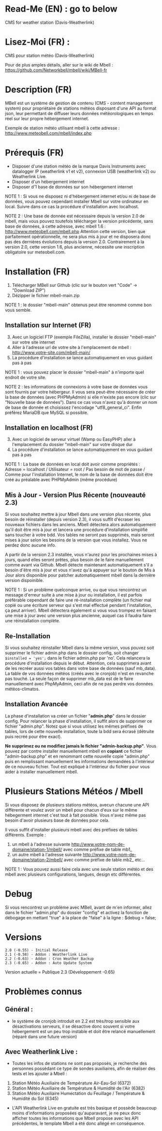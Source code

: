 # Read-Me (EN) : go to below
CMS for weather station (Davis-Weatherlink)
# Lisez-Moi (FR) :
CMS pour station météo (Davis-Weatherlink)

Pour de plus amples détails, aller sur le wiki de Mbell : https://github.com/Networkbell/mbell/wiki/MBell-fr


# Description (FR)

MBell est un système de gestion de contenu (CMS - content management system) pour propriétaire de stations météos disposant d'une API au format json, leur permettant de diffuser leurs données météorologiques en temps réel sur leur propre hébergement internet.

Exemple de station météo utilisant mbell à cette adresse : http://www.meteobell.com/mbell/index.php


# Prérequis (FR)

- Disposer d'une station météo de la marque Davis Instruments avec datalogger IP (weatherlink v1 et v2), connexion USB (weatherlink v2) ou Weatherlink Live.
- Disposer d'un hébergement internet
- Disposer d'1 base de données sur son hébergement internet

NOTE 1 : Si vous ne disposez ni d'hébergement internet et/ou ni de base de données, vous pouvez cependant installer Mbell sur votre ordinateur en local. Suivre dans ce cas la procédure d'installation avec localhost.

NOTE 2 : Une base de donnée est nécessaire depuis la version 2.0 de mbell, mais vous pouvez toutefois télécharger la version précédente, sans base de données, à cette adresse, avec mbell 1.6 : http://www.meteobell.com/mbell.php Attention cette version, bien que parfaitement opérationnelle, ne sera plus mis à jour et ne disposera donc pas des dernières évolutions depuis la version 2.0. Contrairement à la version 2.0, cette version 1.6, plus ancienne, nécessite une inscription obligatoire sur meteobell.com.


# Installation (FR)

1. Télécharger MBell sur Github (clic sur le bouton vert "Code" -> "Download ZIP")
2. Dézipper le fichier mbell-main.zip

NOTE 1 : le dossier "mbell-main" obtenus peut être renommé comme bon vous semble.

## Installation sur Internet (FR)

3. Avec un logiciel FTP (exemple FileZilla), installer le dossier "mbell-main" sur votre site internet
4. Aller à l'adresse url de votre site à l'emplacement de mbell : http://www.votre-site.com/mbell-main/
5. La procédure d'installation se lance automatiquement en vous guidant pas à pas

NOTE 1 : vous pouvez placer le dossier "mbell-main" à n'importe quel endroit de votre site.

NOTE 2 : les informations de connexions à votre base de données vous sont fournis par votre hébergeur. Il vous sera peut-être nécessaire de créer la base de données (avec PHPMyAdmin) si elle n'existe pas encore (clic sur "Nouvelle base de données"). Dans ce cas vous n'avez qu'à donner un nom de base de donnée et choisissez l'encodage "utf8_general_ci". Enfin préférez MariaDB que MySQL si possible.

## Installation en localhost (FR)

3. Avec un logiciel de serveur virtuel (Wamp ou EasyPHP) aller à l'emplacement du dossier "mbell-main" sur votre disque dur
4. La procédure d'installation se lance automatiquement en vous guidant pas à pas

NOTE 1 : La base de données en local doit avoir comme propriétés : Adresse = localhost / Utilisateur = root / Pas besoin de mot de passe / Comme pour l'installation Internet, le nom de la base de données doit être créé au préalable avec PHPMyAdmin (même procédure)

## Mis à Jour - Version Plus Récente (nouveauté 2.3)

Si vous souhaitez mettre à jour Mbell dans une version plus récente, plus besoin de réinstaller (depuis version 2.3), il vous suffit d'écraser les nouveaux fichiers dans les anciens. Mbell détectera alors automatiquement qu'il doit être mis à jour et lancera une procédure d'installation simplifié sans toucher à votre bdd. Vos tables ne seront pas supprimés, mais seront mises à jour selon les besoins de la version que vous installez. Vous ne perdez donc aucune info.

A partir de la version 2.3 installée, vous n'aurez pour les prochaines mises à jours, quand elles seront prêtes, plus besoin de le faire manuellement comme avant via Github. Mbell détecte maintenant automatiquement s'il a besoin d'être mis à jour et vous n'avez qu'à appuyer sur le bouton de Mis à Jour alors disponible pour patcher automatiquement mbell dans la dernière version dispoinible. 

NOTE 1 : Si un problème quelconque arrive, ou que vous rencontrez un message d'erreur suite à une mise à jour ou installation, il est parfois préférable cependant de faire une ré-installation complète (un fichier mal copié ou une écriture serveur qui s'est mal effectué pendant l'installation, ça peut arriver). Mbell détectera également si vous vous trompez en faisant une mise à jour avec une version plus ancienne, auquel cas il faudra faire une réinstallation complète.

## Re-Installation

Si vous souhaitez réinstaller Mbell dans la même version, vous pouvez soit supprimer le fichier admin.php dans le dossier config, soit changer `$installed = 'yes';` dans le fichier admin.php par 'no'. Cela relancera la procédure d'installation depuis le début. Attention, cela supprimera avant de les recréer aussi vos tables dans votre base de données (sauf mb_data). La table de vos données météos (créés avec le cronjob) n'est en revanche pas touché. La seule façon de supprimer mb_data est de le faire manuellement avec PhpMyAdmin, ceci afin de ne pas perdre vos données météos-climatos.

## Installation Avancée

La phase d'installation va créer un fichier "**admin.php**" dans le dossier config. Pour relancer la phase d'installation, il suffit alors de supprimer ce fichier "admin.php". Notez que si vous utilisez les mêmes préfixes de tables, lors de cette nouvelle installation, toute la bdd sera écrasé (détruite puis recréé pour être exact). 

**Ne supprimez ou ne modifiez jamais le fichier "admin-backup.php"**. Vous pouvez par contre installer manuellement mbell en **copiant** ce fichier "admin-backup.php" et en renommant cette nouvelle copie "admin.php" puis en remplissant manuellement les informations demandées à l'intérieur de ce nouveau fichier. Tout est expliqué à l'intérieur du fichier pour vous aider à installer manuellement mbell. 


# Plusieurs Stations Météos / Mbell

Si vous disposez de plusieurs stations météos, avecun chacune une API différente et voulez avoir un mbell pour chacun d'eux sur le même hébegerment internet c'est tout à fait possible. Vous n'avez même pas besoin d'avoir plusieurs base de données pour cela. 

Il vous suffit d'installer plusieurs mbell avec des préfixes de tables différents. Exemple :  
1. un mbell à l'adresse suivante http://www.votre-nom-de-domaine/station-1/mbell/ avec comme préfixe de table mb1_
2. un autre mbell à l'adresse suivante http://www.votre-nom-de-domaine/station-2/mbell/ avec comme préfixe de table mb2_
etc...

NOTE 1 : Vous pouvez aussi faire cela avec une seule station météo et des mbell avec plusieurs configurations, langues, design etc différentes.


# Debug

Si vous rencontrez un problème avec MBell, avant de m'en informer, allez dans le fichier "admin.php" du dossier "config" et activez la fonction de débogage en mettant "true" à la place de "false" à la ligne :
$debug = false;

 # Versions

    2.0 (-0.55) - Initial Release
    2.1 (-0.58) - Addon : Weatherlink Live
    2.2 (-0.63) - Addon : Cron Weather Backup
    2.3 (-0.65) - Addon : Auto Update System

Version actuelle = Publique 2.3 (Développement -0.65)


# Problèmes connus

 ## Général :

- le système de cronjob introduit en 2.2 est très/trop sensible aux désactivations serveurs, il se désactive donc souvent si votre hébergement est un peu trop instable et doit être relancé manuellement (réparé dans une future version)

## Avec Weatherlink Live :

- Toutes les infos de stations ne sont pas proposés, je recherche des personnes possédant ce type de sondes auxiliaires, afin de réaliser des tests et les ajouter à Mbell :

1. Station Météo Auxiliaire de Température Air-Eau-Sol (6372)
2. Station Météo Auxiliaire de Température & Humidité de l'Air (6382)
3. Station Météo Auxiliaire Humectation du Feuillage / Température & Humidité du Sol (6345)

- L'API Weatherlink Live en gratuite est très basique et possède beaucoup moins d'informations proposées qu'auparavant, je ne peux donc afficher toutes les informations que Mbell propose avec les API précédentes, le template Mbell a été donc allégé en conséquence.
